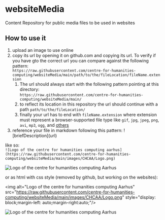 # websiteMedia

Content Repository for public media files to be used in websites

## How to use it
1. upload an image to use online  
1. copy its url by opening it on github.com and copying its url. To verify if you have gto the correct url you can compare against the following pattern:  
 ```https://raw.githubusercontent.com/centre-for-humanities-computing/websiteMedia/main/path/to/the/fileLocation/fileName.extension```
    1. The url should always start with the following pattern pointing at this directory:  
```https://raw.githubusercontent.com/centre-for-humanities-computing/websiteMedia/main/```  
    1. to reflect its location in this repository the url should continue with a path 
```path/to/the/fileLocation/```   
    1. finally your url has to end with `fileName.extension` where extension must represent a browser-supported file type like `gif`, `jpg`, `jpeg`, `png`, `avi`, `mp3`, `ogg`, and [others](https://www.w3schools.com/html/html_media.asp)  
1. reference your file in markdown following this pattern: !\[briefDescription\]\(url\)

like so:  
```![Logo of the centre for humanities computing aarhus](https://raw.githubusercontent.com/centre-for-humanities-computing/websiteMedia/main/images/CHCAA/Logo.png)```

![Logo of the centre for humanities computing Aarhus](https://raw.githubusercontent.com/centre-for-humanities-computing/websiteMedia/main/images/CHCAA/Logo.png)

or as html with css style (removed by github, but working on the websites):
 
 &lt;img alt="Logo of the centre for humanities computing Aarhus" src="https://raw.githubusercontent.com/centre-for-humanities-computing/websiteMedia/main/images/CHCAA/Logo.png" style="display: block;margin-left: auto;margin-right:auto;"/&gt;  
 
<img alt="Logo of the centre for humanities computing Aarhus" src="https://raw.githubusercontent.com/centre-for-humanities-computing/websiteMedia/main/images/CHCAA/Logo.png" style="width100%!important;display: block!important;margin-left: auto!important;margin-right:auto!important;"/>
 
